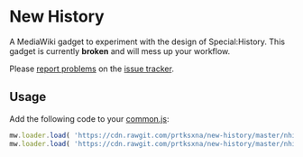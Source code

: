 # New History

A MediaWiki gadget to experiment with the design of Special:History. This gadget
is currently **broken** and will mess up your workflow.

Please [report problems](https://github.com/prtksxna/new-history/issues/new) on
the [issue tracker](https://github.com/prtksxna/new-history/issues/).

## Usage

Add the following code to your [common.js](https://en.wikipedia.org/wiki/Special:MyPage/common.js):

```javascript
mw.loader.load( 'https://cdn.rawgit.com/prtksxna/new-history/master/nhist.css', 'text/css' );
mw.loader.load( 'https://cdn.rawgit.com/prtksxna/new-history/master/nhist.js', 'text/javascript' );
```
